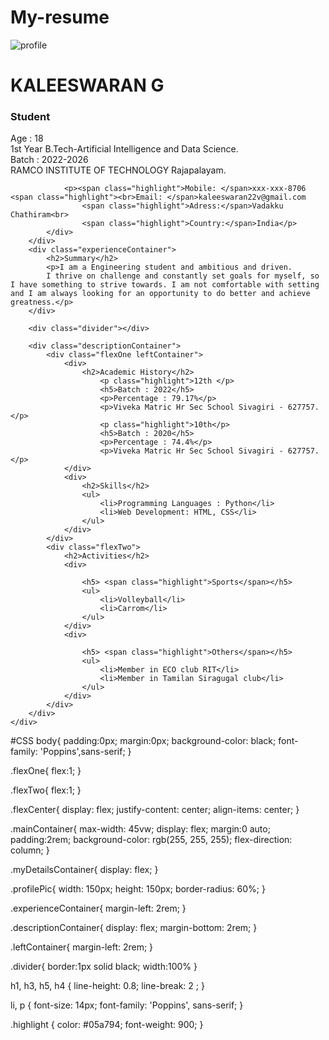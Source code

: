 # My-resume
<!DOCTYPE html>
<html>
<head>
	<title>MY RESUME</title>
	<link rel="stylesheet" type="text/css" href="sample.css">
</head>
<body>
    <div class="mainContainer">
        <div class="myDetailsContainer">
            <div class="flexOne flexCenter">
                <img alt="profile" class="profilePic" src="GK.jpg">
            </div>
            <div class="flexTwo">
                <h1 class="highlight">KALEESWARAN G</h1>
                <h3 class="highlight">Student</h3>
                <p>
                	Age : 18<br>
                	1st Year B.Tech-Artificial Intelligence and Data Science.<br>
                	Batch : 2022-2026<br>
                	RAMCO INSTITUTE OF TECHNOLOGY Rajapalayam.
                </p>

                <p><span class="highlight">Mobile: </span>xxx-xxx-8706 <span class="highlight"><br>Email: </span>kaleeswaran22v@gmail.com
                    <span class="highlight">Adress:</span>Vadakku Chathiram<br>
                    <span class="highlight">Country:</span>India</p>
            </div>
        </div>
        <div class="experienceContainer">
            <h2>Summary</h2>
            <p>I am a Engineering student and ambitious and driven.
            I thrive on challenge and constantly set goals for myself, so I have something to strive towards. I am not comfortable with setting and I am always looking for an opportunity to do better and achieve greatness.</p>
        </div>

        <div class="divider"></div>
        
        <div class="descriptionContainer">
            <div class="flexOne leftContainer">
            	<div>
                    <h2>Academic History</h2>
                        <p class="highlight">12th </p>
                        <h5>Batch : 2022</h5>
                        <p>Percentage : 79.17%</p>
                        <p>Viveka Matric Hr Sec School Sivagiri - 627757.</p>
                        <p class="highlight">10th</p>
                        <h5>Batch : 2020</h5>
                        <p>Percentage : 74.4%</p>
                        <p>Viveka Matric Hr Sec School Sivagiri - 627757.</p>
                </div>
                <div>
                    <h2>Skills</h2>
                    <ul>
                    	<li>Programming Languages : Python</li>
                        <li>Web Development: HTML, CSS</li>
                    </ul>
                </div>
            </div>
            <div class="flexTwo">
                <h2>Activities</h2>
                <div>

                    <h5> <span class="highlight">Sports</span></h5>
                    <ul>
                    	<li>Volleyball</li>
                    	<li>Carrom</li>
                    </ul>
                </div>
                <div>

                    <h5> <span class="highlight">Others</span></h5>
                    <ul>
                    	<li>Member in ECO club RIT</li>
                    	<li>Member in Tamilan Siragugal club</li>
                    </ul>
                </div>
            </div>
        </div>
    </div>
</body>
</html>

#CSS
body{
    padding:0px;
    margin:0px;
    background-color: black;
    font-family: 'Poppins',sans-serif;
}

.flexOne{
    flex:1;
}

.flexTwo{
    flex:1;
}

.flexCenter{
    display: flex;
    justify-content: center;
    align-items: center;
}

.mainContainer{
    max-width: 45vw;
    display: flex;
    margin:0 auto;
    padding:2rem;
    background-color: rgb(255, 255, 255);
    flex-direction: column;
}

.myDetailsContainer{
    display: flex;
}

.profilePic{
    width: 150px;
    height: 150px;
    border-radius: 60%;
}

.experienceContainer{
    margin-left: 2rem;
}

.descriptionContainer{
    display: flex;
    margin-bottom: 2rem;
}

.leftContainer{
    margin-left: 2rem;
}

.divider{
    border:1px solid black;
    width:100%
}

h1,
h3,
h5,
h4 {
    line-height: 0.8;
    line-break: 2 ;
}


li,
p {
    font-size: 14px;
    font-family: 'Poppins', sans-serif;
}

.highlight {
    color: #05a794;
    font-weight: 900;
}
